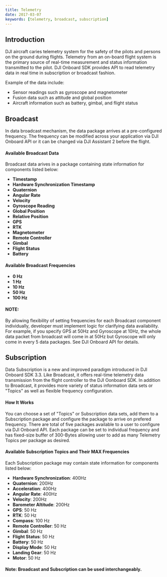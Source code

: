 ```yaml
---
title: Telemetry
date: 2017-03-07
keywords: [telemetry, broadcast, subscription]
---
```


## Introduction

DJI aircraft caries telemetry system for the safety of the pilots and persons on the ground during flights. Telemetry from an on-board flight system is the primary source of real-time measurement and status information transmitted to the pilot.
DJI Onboard SDK provides API to read telemetry data in real time in subscription or broadcast fashion. 

Example of the data include:
 
* Sensor readings such as gyroscope and magnetometer
* Fusion data such as attitude and global position
* Aircraft information such as battery, gimbal, and flight status

## Broadcast

In data broadcast mechanism, the data package arrives at a pre-configured frequency. The frequency can be modified across your application via DJI Onboard API or it can be changed via DJI Assistant 2 before the flight.

#### Available Broadcast Data

Broadcast data arives in a package containing state information for components listed below: 

* **Timestamp**
* **Hardware Synchronization Timestamp**
* **Quaternion**
* **Angular Rate**
* **Velocity**
* **Gyroscope Reading**
* **Global Position**
* **Relative Position**
* **GPS**
* **RTK**
* **Magnetometer**
* **Remote Controller**
* **Gimbal**
* **Flight Status**
* **Battery**

#### Available Broadcast Frequencies 

* **0 Hz**
* **1 Hz**
* **10 Hz**
* **50 Hz**
* **100 Hz**

#### NOTE:

By allowing flexibility of setting frequencies for each Broadcast component individually, developer must implement logic for clarifying data availability. For example, if you specify GPS at 50Hz and Gyroscope at 10Hz, the whole data packet from broadcast will come in at 50Hz but Gyroscope will only come in every 5 data packages. See DJI Onboard API for details.


## Subscription

Data Subscription is a new and improved paradigm introduced in DJI Onboard SDK 3.3.  Like Broadcast, it offers real-time telemetry data transmission from the flight controller to the DJI Oonboard SDK. In addition to Broadcast, it provides more variety of status information data sets or "Topics" as well as flexible frequency configuration.

#### How It Works

You can choose a set of "Topics" or Subscription data sets, add them to a Subscription package and configure the package to arrive on prefered frequency. There are total of five packages available to a user to configure via DJI Onboard API. Each package can be set to individual frequency and has fixed-size buffer of 300-Bytes allowing user to add as many Telemetry Topics per package as desired.

#### Available Subscription Topics and Their MAX Frequencies

Each Subscription package may contain state information for components listed below:

* **Hardware Synchronization**: 400Hz
* **Quaternion**: 200Hz
* **Acceleration**: 400Hz
* **Angular Rate**: 400Hz
* **Velocity**: 200Hz
* **Barometer Altitude**: 200Hz
* **GPS**: 50 Hz
* **RTK**: 50 Hz
* **Compass**: 100 Hz 
* **Remote Controller**: 50 Hz
* **Gimbal**: 50 Hz
* **Flight Status**: 50 Hz
* **Battery**: 50 Hz
* **Display Mode**: 50 Hz
* **Landing Gear**: 50 Hz
* **Motor**: 50 Hz

#### Note: Broadcast and Subscription can be used interchangeably.
